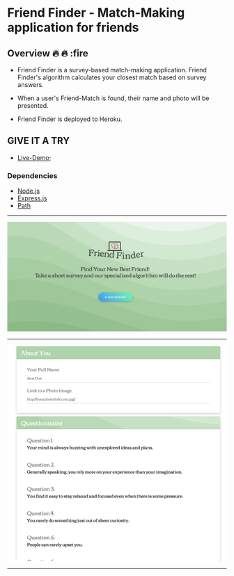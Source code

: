 # Friend Finder - Match-Making application for friends

## Overview :fire: :fire: :fire

* Friend Finder is a survey-based match-making application. Friend Finder's algorithm calculates your closest match based on survey answers.

* When a user's Friend-Match is found, their name and photo will be presented.

* Friend Finder is deployed to Heroku.

## GIVE IT A TRY

* [Live-Demo](https://sleepy-coast-25629.herokuapp.com/);

### Dependencies

* [Node.js](https://nodejs.org/en/)
* [Express.js](https://expressjs.com/)
* [Path](https://github.com/mtrpcic/pathjs)

***

![WELCOME Image](/app/public/img/5f6c32a2e544540ebb5ba56cf0d1d203.png)

***

![Survey_Image](/app/public/img/survey.png)

***

